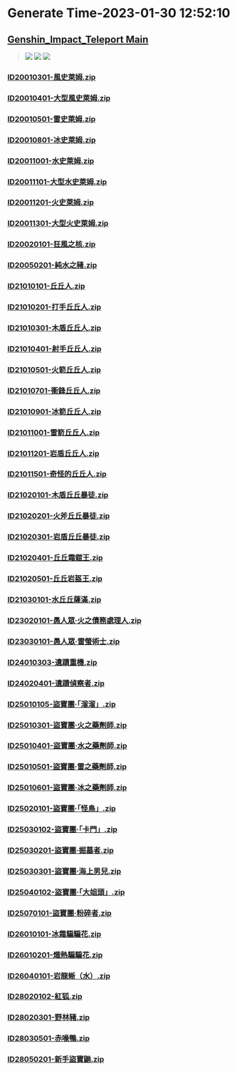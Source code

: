 # Generate Time-2023-01-30 12:52:10

## [Genshin_Impact_Teleport Main](https://github.com/Sam5440/Genshin_Impact_Teleport/edit/main/README.md)

>![](https://komarev.com/ghpvc/?username=done439)
>![](https://komarev.com/ghpvc/?username=done438)
>![](https://komarev.com/ghpvc/?username=done437)

### [ID20010301-風史萊姆.zip](https://raw.githubusercontent.com/Sam5440/Genshin_Impact_Teleport/download/AutoGeneratePoint/Points%28Raw%29%5Bcn-en-ru%5D/zh-tw/Monster_And_Animal/ID1-BigWorld_LevelStreaming/ID20010301-%E9%A2%A8%E5%8F%B2%E8%90%8A%E5%A7%86.zip)

### [ID20010401-大型風史萊姆.zip](https://raw.githubusercontent.com/Sam5440/Genshin_Impact_Teleport/download/AutoGeneratePoint/Points%28Raw%29%5Bcn-en-ru%5D/zh-tw/Monster_And_Animal/ID1-BigWorld_LevelStreaming/ID20010401-%E5%A4%A7%E5%9E%8B%E9%A2%A8%E5%8F%B2%E8%90%8A%E5%A7%86.zip)

### [ID20010501-雷史萊姆.zip](https://raw.githubusercontent.com/Sam5440/Genshin_Impact_Teleport/download/AutoGeneratePoint/Points%28Raw%29%5Bcn-en-ru%5D/zh-tw/Monster_And_Animal/ID1-BigWorld_LevelStreaming/ID20010501-%E9%9B%B7%E5%8F%B2%E8%90%8A%E5%A7%86.zip)

### [ID20010801-冰史萊姆.zip](https://raw.githubusercontent.com/Sam5440/Genshin_Impact_Teleport/download/AutoGeneratePoint/Points%28Raw%29%5Bcn-en-ru%5D/zh-tw/Monster_And_Animal/ID1-BigWorld_LevelStreaming/ID20010801-%E5%86%B0%E5%8F%B2%E8%90%8A%E5%A7%86.zip)

### [ID20011001-水史萊姆.zip](https://raw.githubusercontent.com/Sam5440/Genshin_Impact_Teleport/download/AutoGeneratePoint/Points%28Raw%29%5Bcn-en-ru%5D/zh-tw/Monster_And_Animal/ID1-BigWorld_LevelStreaming/ID20011001-%E6%B0%B4%E5%8F%B2%E8%90%8A%E5%A7%86.zip)

### [ID20011101-大型水史萊姆.zip](https://raw.githubusercontent.com/Sam5440/Genshin_Impact_Teleport/download/AutoGeneratePoint/Points%28Raw%29%5Bcn-en-ru%5D/zh-tw/Monster_And_Animal/ID1-BigWorld_LevelStreaming/ID20011101-%E5%A4%A7%E5%9E%8B%E6%B0%B4%E5%8F%B2%E8%90%8A%E5%A7%86.zip)

### [ID20011201-火史萊姆.zip](https://raw.githubusercontent.com/Sam5440/Genshin_Impact_Teleport/download/AutoGeneratePoint/Points%28Raw%29%5Bcn-en-ru%5D/zh-tw/Monster_And_Animal/ID1-BigWorld_LevelStreaming/ID20011201-%E7%81%AB%E5%8F%B2%E8%90%8A%E5%A7%86.zip)

### [ID20011301-大型火史萊姆.zip](https://raw.githubusercontent.com/Sam5440/Genshin_Impact_Teleport/download/AutoGeneratePoint/Points%28Raw%29%5Bcn-en-ru%5D/zh-tw/Monster_And_Animal/ID1-BigWorld_LevelStreaming/ID20011301-%E5%A4%A7%E5%9E%8B%E7%81%AB%E5%8F%B2%E8%90%8A%E5%A7%86.zip)

### [ID20020101-狂風之核.zip](https://raw.githubusercontent.com/Sam5440/Genshin_Impact_Teleport/download/AutoGeneratePoint/Points%28Raw%29%5Bcn-en-ru%5D/zh-tw/Monster_And_Animal/ID1-BigWorld_LevelStreaming/ID20020101-%E7%8B%82%E9%A2%A8%E4%B9%8B%E6%A0%B8.zip)

### [ID20050201-純水之豬.zip](https://raw.githubusercontent.com/Sam5440/Genshin_Impact_Teleport/download/AutoGeneratePoint/Points%28Raw%29%5Bcn-en-ru%5D/zh-tw/Monster_And_Animal/ID1-BigWorld_LevelStreaming/ID20050201-%E7%B4%94%E6%B0%B4%E4%B9%8B%E8%B1%AC.zip)

### [ID21010101-丘丘人.zip](https://raw.githubusercontent.com/Sam5440/Genshin_Impact_Teleport/download/AutoGeneratePoint/Points%28Raw%29%5Bcn-en-ru%5D/zh-tw/Monster_And_Animal/ID1-BigWorld_LevelStreaming/ID21010101-%E4%B8%98%E4%B8%98%E4%BA%BA.zip)

### [ID21010201-打手丘丘人.zip](https://raw.githubusercontent.com/Sam5440/Genshin_Impact_Teleport/download/AutoGeneratePoint/Points%28Raw%29%5Bcn-en-ru%5D/zh-tw/Monster_And_Animal/ID1-BigWorld_LevelStreaming/ID21010201-%E6%89%93%E6%89%8B%E4%B8%98%E4%B8%98%E4%BA%BA.zip)

### [ID21010301-木盾丘丘人.zip](https://raw.githubusercontent.com/Sam5440/Genshin_Impact_Teleport/download/AutoGeneratePoint/Points%28Raw%29%5Bcn-en-ru%5D/zh-tw/Monster_And_Animal/ID1-BigWorld_LevelStreaming/ID21010301-%E6%9C%A8%E7%9B%BE%E4%B8%98%E4%B8%98%E4%BA%BA.zip)

### [ID21010401-射手丘丘人.zip](https://raw.githubusercontent.com/Sam5440/Genshin_Impact_Teleport/download/AutoGeneratePoint/Points%28Raw%29%5Bcn-en-ru%5D/zh-tw/Monster_And_Animal/ID1-BigWorld_LevelStreaming/ID21010401-%E5%B0%84%E6%89%8B%E4%B8%98%E4%B8%98%E4%BA%BA.zip)

### [ID21010501-火箭丘丘人.zip](https://raw.githubusercontent.com/Sam5440/Genshin_Impact_Teleport/download/AutoGeneratePoint/Points%28Raw%29%5Bcn-en-ru%5D/zh-tw/Monster_And_Animal/ID1-BigWorld_LevelStreaming/ID21010501-%E7%81%AB%E7%AE%AD%E4%B8%98%E4%B8%98%E4%BA%BA.zip)

### [ID21010701-衝鋒丘丘人.zip](https://raw.githubusercontent.com/Sam5440/Genshin_Impact_Teleport/download/AutoGeneratePoint/Points%28Raw%29%5Bcn-en-ru%5D/zh-tw/Monster_And_Animal/ID1-BigWorld_LevelStreaming/ID21010701-%E8%A1%9D%E9%8B%92%E4%B8%98%E4%B8%98%E4%BA%BA.zip)

### [ID21010901-冰箭丘丘人.zip](https://raw.githubusercontent.com/Sam5440/Genshin_Impact_Teleport/download/AutoGeneratePoint/Points%28Raw%29%5Bcn-en-ru%5D/zh-tw/Monster_And_Animal/ID1-BigWorld_LevelStreaming/ID21010901-%E5%86%B0%E7%AE%AD%E4%B8%98%E4%B8%98%E4%BA%BA.zip)

### [ID21011001-雷箭丘丘人.zip](https://raw.githubusercontent.com/Sam5440/Genshin_Impact_Teleport/download/AutoGeneratePoint/Points%28Raw%29%5Bcn-en-ru%5D/zh-tw/Monster_And_Animal/ID1-BigWorld_LevelStreaming/ID21011001-%E9%9B%B7%E7%AE%AD%E4%B8%98%E4%B8%98%E4%BA%BA.zip)

### [ID21011201-岩盾丘丘人.zip](https://raw.githubusercontent.com/Sam5440/Genshin_Impact_Teleport/download/AutoGeneratePoint/Points%28Raw%29%5Bcn-en-ru%5D/zh-tw/Monster_And_Animal/ID1-BigWorld_LevelStreaming/ID21011201-%E5%B2%A9%E7%9B%BE%E4%B8%98%E4%B8%98%E4%BA%BA.zip)

### [ID21011501-奇怪的丘丘人.zip](https://raw.githubusercontent.com/Sam5440/Genshin_Impact_Teleport/download/AutoGeneratePoint/Points%28Raw%29%5Bcn-en-ru%5D/zh-tw/Monster_And_Animal/ID1-BigWorld_LevelStreaming/ID21011501-%E5%A5%87%E6%80%AA%E7%9A%84%E4%B8%98%E4%B8%98%E4%BA%BA.zip)

### [ID21020101-木盾丘丘暴徒.zip](https://raw.githubusercontent.com/Sam5440/Genshin_Impact_Teleport/download/AutoGeneratePoint/Points%28Raw%29%5Bcn-en-ru%5D/zh-tw/Monster_And_Animal/ID1-BigWorld_LevelStreaming/ID21020101-%E6%9C%A8%E7%9B%BE%E4%B8%98%E4%B8%98%E6%9A%B4%E5%BE%92.zip)

### [ID21020201-火斧丘丘暴徒.zip](https://raw.githubusercontent.com/Sam5440/Genshin_Impact_Teleport/download/AutoGeneratePoint/Points%28Raw%29%5Bcn-en-ru%5D/zh-tw/Monster_And_Animal/ID1-BigWorld_LevelStreaming/ID21020201-%E7%81%AB%E6%96%A7%E4%B8%98%E4%B8%98%E6%9A%B4%E5%BE%92.zip)

### [ID21020301-岩盾丘丘暴徒.zip](https://raw.githubusercontent.com/Sam5440/Genshin_Impact_Teleport/download/AutoGeneratePoint/Points%28Raw%29%5Bcn-en-ru%5D/zh-tw/Monster_And_Animal/ID1-BigWorld_LevelStreaming/ID21020301-%E5%B2%A9%E7%9B%BE%E4%B8%98%E4%B8%98%E6%9A%B4%E5%BE%92.zip)

### [ID21020401-丘丘霜鎧王.zip](https://raw.githubusercontent.com/Sam5440/Genshin_Impact_Teleport/download/AutoGeneratePoint/Points%28Raw%29%5Bcn-en-ru%5D/zh-tw/Monster_And_Animal/ID1-BigWorld_LevelStreaming/ID21020401-%E4%B8%98%E4%B8%98%E9%9C%9C%E9%8E%A7%E7%8E%8B.zip)

### [ID21020501-丘丘岩盔王.zip](https://raw.githubusercontent.com/Sam5440/Genshin_Impact_Teleport/download/AutoGeneratePoint/Points%28Raw%29%5Bcn-en-ru%5D/zh-tw/Monster_And_Animal/ID1-BigWorld_LevelStreaming/ID21020501-%E4%B8%98%E4%B8%98%E5%B2%A9%E7%9B%94%E7%8E%8B.zip)

### [ID21030101-水丘丘薩滿.zip](https://raw.githubusercontent.com/Sam5440/Genshin_Impact_Teleport/download/AutoGeneratePoint/Points%28Raw%29%5Bcn-en-ru%5D/zh-tw/Monster_And_Animal/ID1-BigWorld_LevelStreaming/ID21030101-%E6%B0%B4%E4%B8%98%E4%B8%98%E8%96%A9%E6%BB%BF.zip)

### [ID23020101-愚人眾·火之債務處理人.zip](https://raw.githubusercontent.com/Sam5440/Genshin_Impact_Teleport/download/AutoGeneratePoint/Points%28Raw%29%5Bcn-en-ru%5D/zh-tw/Monster_And_Animal/ID1-BigWorld_LevelStreaming/ID23020101-%E6%84%9A%E4%BA%BA%E7%9C%BE%C2%B7%E7%81%AB%E4%B9%8B%E5%82%B5%E5%8B%99%E8%99%95%E7%90%86%E4%BA%BA.zip)

### [ID23030101-愚人眾·雷螢術士.zip](https://raw.githubusercontent.com/Sam5440/Genshin_Impact_Teleport/download/AutoGeneratePoint/Points%28Raw%29%5Bcn-en-ru%5D/zh-tw/Monster_And_Animal/ID1-BigWorld_LevelStreaming/ID23030101-%E6%84%9A%E4%BA%BA%E7%9C%BE%C2%B7%E9%9B%B7%E8%9E%A2%E8%A1%93%E5%A3%AB.zip)

### [ID24010303-遺蹟重機.zip](https://raw.githubusercontent.com/Sam5440/Genshin_Impact_Teleport/download/AutoGeneratePoint/Points%28Raw%29%5Bcn-en-ru%5D/zh-tw/Monster_And_Animal/ID1-BigWorld_LevelStreaming/ID24010303-%E9%81%BA%E8%B9%9F%E9%87%8D%E6%A9%9F.zip)

### [ID24020401-遺蹟偵察者.zip](https://raw.githubusercontent.com/Sam5440/Genshin_Impact_Teleport/download/AutoGeneratePoint/Points%28Raw%29%5Bcn-en-ru%5D/zh-tw/Monster_And_Animal/ID1-BigWorld_LevelStreaming/ID24020401-%E9%81%BA%E8%B9%9F%E5%81%B5%E5%AF%9F%E8%80%85.zip)

### [ID25010105-盜寶團·「溜溜」.zip](https://raw.githubusercontent.com/Sam5440/Genshin_Impact_Teleport/download/AutoGeneratePoint/Points%28Raw%29%5Bcn-en-ru%5D/zh-tw/Monster_And_Animal/ID1-BigWorld_LevelStreaming/ID25010105-%E7%9B%9C%E5%AF%B6%E5%9C%98%C2%B7%E3%80%8C%E6%BA%9C%E6%BA%9C%E3%80%8D.zip)

### [ID25010301-盜寶團·火之藥劑師.zip](https://raw.githubusercontent.com/Sam5440/Genshin_Impact_Teleport/download/AutoGeneratePoint/Points%28Raw%29%5Bcn-en-ru%5D/zh-tw/Monster_And_Animal/ID1-BigWorld_LevelStreaming/ID25010301-%E7%9B%9C%E5%AF%B6%E5%9C%98%C2%B7%E7%81%AB%E4%B9%8B%E8%97%A5%E5%8A%91%E5%B8%AB.zip)

### [ID25010401-盜寶團·水之藥劑師.zip](https://raw.githubusercontent.com/Sam5440/Genshin_Impact_Teleport/download/AutoGeneratePoint/Points%28Raw%29%5Bcn-en-ru%5D/zh-tw/Monster_And_Animal/ID1-BigWorld_LevelStreaming/ID25010401-%E7%9B%9C%E5%AF%B6%E5%9C%98%C2%B7%E6%B0%B4%E4%B9%8B%E8%97%A5%E5%8A%91%E5%B8%AB.zip)

### [ID25010501-盜寶團·雷之藥劑師.zip](https://raw.githubusercontent.com/Sam5440/Genshin_Impact_Teleport/download/AutoGeneratePoint/Points%28Raw%29%5Bcn-en-ru%5D/zh-tw/Monster_And_Animal/ID1-BigWorld_LevelStreaming/ID25010501-%E7%9B%9C%E5%AF%B6%E5%9C%98%C2%B7%E9%9B%B7%E4%B9%8B%E8%97%A5%E5%8A%91%E5%B8%AB.zip)

### [ID25010601-盜寶團·冰之藥劑師.zip](https://raw.githubusercontent.com/Sam5440/Genshin_Impact_Teleport/download/AutoGeneratePoint/Points%28Raw%29%5Bcn-en-ru%5D/zh-tw/Monster_And_Animal/ID1-BigWorld_LevelStreaming/ID25010601-%E7%9B%9C%E5%AF%B6%E5%9C%98%C2%B7%E5%86%B0%E4%B9%8B%E8%97%A5%E5%8A%91%E5%B8%AB.zip)

### [ID25020101-盜寶團·「怪鳥」.zip](https://raw.githubusercontent.com/Sam5440/Genshin_Impact_Teleport/download/AutoGeneratePoint/Points%28Raw%29%5Bcn-en-ru%5D/zh-tw/Monster_And_Animal/ID1-BigWorld_LevelStreaming/ID25020101-%E7%9B%9C%E5%AF%B6%E5%9C%98%C2%B7%E3%80%8C%E6%80%AA%E9%B3%A5%E3%80%8D.zip)

### [ID25030102-盜寶團·「卡門」.zip](https://raw.githubusercontent.com/Sam5440/Genshin_Impact_Teleport/download/AutoGeneratePoint/Points%28Raw%29%5Bcn-en-ru%5D/zh-tw/Monster_And_Animal/ID1-BigWorld_LevelStreaming/ID25030102-%E7%9B%9C%E5%AF%B6%E5%9C%98%C2%B7%E3%80%8C%E5%8D%A1%E9%96%80%E3%80%8D.zip)

### [ID25030201-盜寶團·掘墓者.zip](https://raw.githubusercontent.com/Sam5440/Genshin_Impact_Teleport/download/AutoGeneratePoint/Points%28Raw%29%5Bcn-en-ru%5D/zh-tw/Monster_And_Animal/ID1-BigWorld_LevelStreaming/ID25030201-%E7%9B%9C%E5%AF%B6%E5%9C%98%C2%B7%E6%8E%98%E5%A2%93%E8%80%85.zip)

### [ID25030301-盜寶團·海上男兒.zip](https://raw.githubusercontent.com/Sam5440/Genshin_Impact_Teleport/download/AutoGeneratePoint/Points%28Raw%29%5Bcn-en-ru%5D/zh-tw/Monster_And_Animal/ID1-BigWorld_LevelStreaming/ID25030301-%E7%9B%9C%E5%AF%B6%E5%9C%98%C2%B7%E6%B5%B7%E4%B8%8A%E7%94%B7%E5%85%92.zip)

### [ID25040102-盜寶團·「大姐頭」.zip](https://raw.githubusercontent.com/Sam5440/Genshin_Impact_Teleport/download/AutoGeneratePoint/Points%28Raw%29%5Bcn-en-ru%5D/zh-tw/Monster_And_Animal/ID1-BigWorld_LevelStreaming/ID25040102-%E7%9B%9C%E5%AF%B6%E5%9C%98%C2%B7%E3%80%8C%E5%A4%A7%E5%A7%90%E9%A0%AD%E3%80%8D.zip)

### [ID25070101-盜寶團·粉碎者.zip](https://raw.githubusercontent.com/Sam5440/Genshin_Impact_Teleport/download/AutoGeneratePoint/Points%28Raw%29%5Bcn-en-ru%5D/zh-tw/Monster_And_Animal/ID1-BigWorld_LevelStreaming/ID25070101-%E7%9B%9C%E5%AF%B6%E5%9C%98%C2%B7%E7%B2%89%E7%A2%8E%E8%80%85.zip)

### [ID26010101-冰霜騙騙花.zip](https://raw.githubusercontent.com/Sam5440/Genshin_Impact_Teleport/download/AutoGeneratePoint/Points%28Raw%29%5Bcn-en-ru%5D/zh-tw/Monster_And_Animal/ID1-BigWorld_LevelStreaming/ID26010101-%E5%86%B0%E9%9C%9C%E9%A8%99%E9%A8%99%E8%8A%B1.zip)

### [ID26010201-熾熱騙騙花.zip](https://raw.githubusercontent.com/Sam5440/Genshin_Impact_Teleport/download/AutoGeneratePoint/Points%28Raw%29%5Bcn-en-ru%5D/zh-tw/Monster_And_Animal/ID1-BigWorld_LevelStreaming/ID26010201-%E7%86%BE%E7%86%B1%E9%A8%99%E9%A8%99%E8%8A%B1.zip)

### [ID26040101-岩龍蜥（水）.zip](https://raw.githubusercontent.com/Sam5440/Genshin_Impact_Teleport/download/AutoGeneratePoint/Points%28Raw%29%5Bcn-en-ru%5D/zh-tw/Monster_And_Animal/ID1-BigWorld_LevelStreaming/ID26040101-%E5%B2%A9%E9%BE%8D%E8%9C%A5%EF%BC%88%E6%B0%B4%EF%BC%89.zip)

### [ID28020102-紅狐.zip](https://raw.githubusercontent.com/Sam5440/Genshin_Impact_Teleport/download/AutoGeneratePoint/Points%28Raw%29%5Bcn-en-ru%5D/zh-tw/Monster_And_Animal/ID1-BigWorld_LevelStreaming/ID28020102-%E7%B4%85%E7%8B%90.zip)

### [ID28020301-野林豬.zip](https://raw.githubusercontent.com/Sam5440/Genshin_Impact_Teleport/download/AutoGeneratePoint/Points%28Raw%29%5Bcn-en-ru%5D/zh-tw/Monster_And_Animal/ID1-BigWorld_LevelStreaming/ID28020301-%E9%87%8E%E6%9E%97%E8%B1%AC.zip)

### [ID28030501-赤喙鴨.zip](https://raw.githubusercontent.com/Sam5440/Genshin_Impact_Teleport/download/AutoGeneratePoint/Points%28Raw%29%5Bcn-en-ru%5D/zh-tw/Monster_And_Animal/ID1-BigWorld_LevelStreaming/ID28030501-%E8%B5%A4%E5%96%99%E9%B4%A8.zip)

### [ID28050201-新手盜寶鼬.zip](https://raw.githubusercontent.com/Sam5440/Genshin_Impact_Teleport/download/AutoGeneratePoint/Points%28Raw%29%5Bcn-en-ru%5D/zh-tw/Monster_And_Animal/ID1-BigWorld_LevelStreaming/ID28050201-%E6%96%B0%E6%89%8B%E7%9B%9C%E5%AF%B6%E9%BC%AC.zip)

